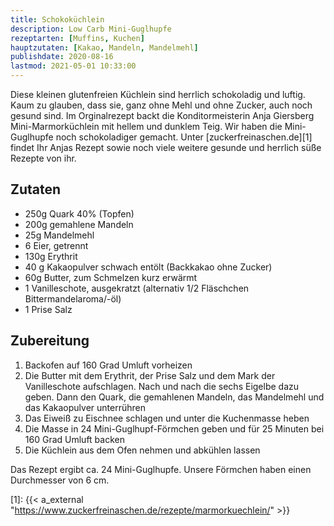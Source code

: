 ```yaml
---
title: Schokoküchlein
description: Low Carb Mini-Guglhupfe
rezeptarten: [Muffins, Kuchen]
hauptzutaten: [Kakao, Mandeln, Mandelmehl]
publishdate: 2020-08-16
lastmod: 2021-05-01 10:33:00
---
```


Diese kleinen glutenfreien Küchlein sind herrlich schokoladig und luftig. Kaum zu glauben, dass sie, ganz ohne Mehl und ohne Zucker, auch noch gesund sind. Im Orginalrezept backt die Konditormeisterin Anja Giersberg Mini-Marmorküchlein mit hellem und dunklem Teig. Wir haben die Mini-Guglhupfe noch schokoladiger gemacht. Unter [zuckerfreinaschen.de][1] findet Ihr Anjas Rezept sowie noch viele weitere gesunde und herrlich süße Rezepte von ihr.


## Zutaten

- 250g Quark 40% (Topfen)
- 200g gemahlene Mandeln
- 25g Mandelmehl
- 6 Eier, getrennt
- 130g Erythrit
- 40 g Kakaopulver schwach entölt (Backkakao ohne Zucker)
- 60g Butter, zum Schmelzen kurz erwärmt
- 1 Vanilleschote, ausgekratzt (alternativ 1/2 Fläschchen Bittermandelaroma/-öl)
- 1 Prise Salz
 

## Zubereitung

1. Backofen auf 160 Grad Umluft vorheizen
2. Die Butter mit dem Erythrit, der Prise Salz und dem Mark der Vanilleschote aufschlagen. Nach und nach die sechs Eigelbe dazu geben. Dann den Quark, die gemahlenen Mandeln, das Mandelmehl und das Kakaopulver unterrühren
3. Das Eiweiß zu Eischnee schlagen und unter die Kuchenmasse heben
4. Die Masse in 24 Mini-Guglhupf-Förmchen geben und für 25 Minuten bei 160 Grad Umluft backen
5. Die Küchlein aus dem Ofen nehmen und abkühlen lassen

Das Rezept ergibt ca. 24 Mini-Guglhupfe. Unsere Förmchen haben einen Durchmesser von 6 cm.

[1]: {{< a_external "https://www.zuckerfreinaschen.de/rezepte/marmorkuechlein/" >}}
